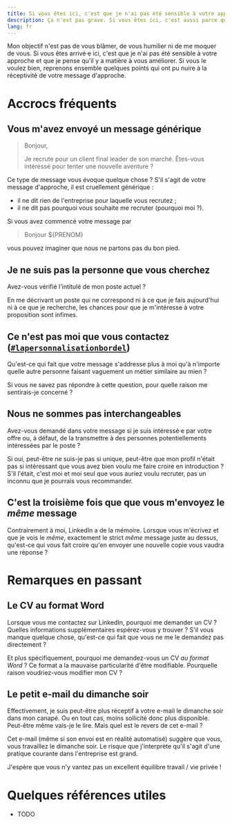 ```yaml
---
title: Si vous êtes ici, c'est que je n'ai pas été sensible à votre approche de recrutement
description: Ça n'est pas grave. Si vous êtes ici, c'est aussi parce que je pense que vous pouvez apprendre, vous améliorer et ne plus recommencer certaines erreurs.
lang: fr
---
```


Mon objectif n'est pas de vous blâmer, de vous humilier ni de me moquer de vous. Si vous êtes arrivé·e ici,
c'est que je n'ai pas été sensible à votre approche et que je pense qu'il y a matière à vous améliorer. Si
vous le voulez bien, reprenons ensemble quelques points qui ont pu nuire à la réceptivité de votre message
d'approche.

# Accrocs fréquents

## Vous m'avez envoyé un message générique

> Bonjour,
>
> Je recrute pour un client final leader de son marché.
> Êtes-vous intéressé pour tenter une nouvelle aventure ?

Ce type de message vous évoque quelque chose ? S'il s'agit de votre message d'approche, il est cruellement
générique :

* il ne dit rien de l'entreprise pour laquelle vous recrutez ;
* il ne dit pas pourquoi vous souhaite me recruter (pourquoi moi ?).

Si vous avez commencé votre message par

> Bonjour ${PRENOM}

vous pouvez imaginer que nous ne partons pas du bon pied.

## Je ne suis pas la personne que vous cherchez

Avez-vous vérifié l'intitulé de mon poste actuel ?

En me décrivant un poste qui ne correspond ni à ce que je fais aujourd'hui ni à ce que je recherche, les
chances pour que je m'intéresse à votre proposition sont infimes.

## Ce n'est pas moi que vous contactez ([`#lapersonnalisationbordel`](https://twitter.com/hashtag/lapersonnalisationbordel))

Qu'est-ce qui fait que votre message s'addresse plus à moi qu'à n'importe quelle autre personne faisant
vaguement un métier similaire au mien ?

Si vous ne savez pas répondre à cette question, pour quelle raison me sentirais-je concerné ?

## Nous ne sommes pas interchangeables

Avez-vous demandé dans votre message si je suis intéressé·e par votre offre ou, à défaut, de la transmettre à
des personnes potentiellements intéressées par le poste ?

Si oui, peut-être ne suis-je pas si unique, peut-être que mon profil n'était pas si intéressant que vous avez
bien voulu me faire croire en introduction ? S'il l'était, c'est moi et moi seul que vous auriez voulu recruter,
pas un inconnu que je pourrais vous recommander.

## C'est la troisième fois que que vous m'envoyez le _même_ message

Contrairement à moi, LinkedIn a de la mémoire. Lorsque vous m'écrivez et que je vois le _même_, exactement le
strict _même_ message juste au dessus, qu'est-ce qui vous fait croire qu'en envoyer une nouvelle copie vous
vaudra une réponse ?

# Remarques en passant

## Le CV au format Word

Lorsque vous me contactez sur LinkedIn, pourquoi me demander un CV ? Quelles informations supplémentaires
espérez-vous y trouver ? S'il vous manque quelque chose, qu'est-ce qui fait que vous ne me le demandez pas
directement ?

Et plus spécifiquement, pourquoi me demandez-vous un CV _au format Word_ ? Ce format a la mauvaise
particularité d'être modifiable. Pourquelle raison voudriez-vous modifier mon CV ?

## Le petit e-mail du dimanche soir

Effectivement, je suis peut-être plus réceptif à votre e-mail le dimanche soir dans mon canapé. Ou en
tout cas, moins sollicité donc plus disponible. Peut-être même vais-je le lire. Mais quel est le
revers de cet e-mail ?

Cet e-mail (même si son envoi est en réalité automatisé) suggère que vous, vous travaillez le dimanche
soir. Le risque que j'interprète qu'il s'agit d'une pratique courante dans l'entreprise est grand.

J'espère que vous n'y vantez pas un excellent équilibre travail / vie privée !

# Quelques références utiles

* TODO
